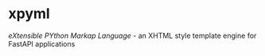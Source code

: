 # xpyml

*eXtensible PYthon Markap Language* - an XHTML style template engine for FastAPI applications
